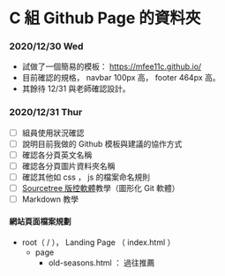 # C 組 Github Page 的資料夾

### 2020/12/30 Wed

- 試做了一個簡易的模板： https://mfee11c.github.io/
- 目前確認的規格， navbar 100px 高， footer 464px 高。
- 其餘待 12/31 與老師確認設計。

### 2020/12/31 Thur

- [ ] 組員使用狀況確認
- [ ] 說明目前我做的 Github 模板與建議的協作方式
- [ ] 確認各分頁英文名稱
- [ ] 確認各分頁圖片資料夾名稱
- [ ] 確認其他如 css ， js 的檔案命名規則
- [ ] [Sourcetree 版控軟體](https://www.sourcetreeapp.com/)教學（圖形化 Git 軟體）
- [ ] Markdown 教學

#### 網站頁面檔案規劃

- root（ / ）， Landing Page （ index.html ）
  - page
    - old-seasons.html ： 過往推薦
